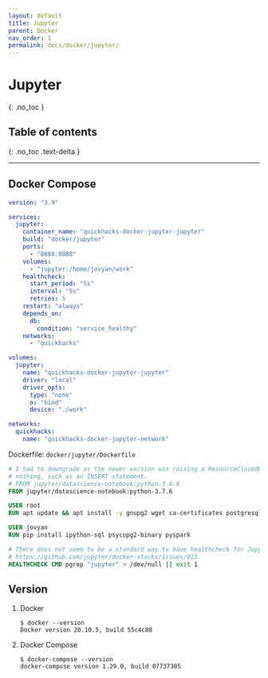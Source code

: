 ```yaml
---
layout: default
title: Jupyter
parent: Docker
nav_order: 1
permalink: docs/docker/jupyter/
---
```


# Jupyter
{: .no_toc }

## Table of contents
{: .no_toc .text-delta }

---

## Docker Compose

```yaml
version: "3.9"

services:
  jupyter:
    container_name: "quickhacks-docker-jupyter-jupyter"
    build: "docker/jupyter"
    ports:
      - "8888:8888"
    volumes:
      - "jupyter:/home/jovyan/work"
    healthcheck:
      start_period: "5s"
      interval: "5s"
      retries: 5
    restart: "always"
    depends_on:
      db:
        condition: "service_healthy"
    networks:
      - "quickhacks"

volumes:
  jupyter:
    name: "quickhacks-docker-jupyter-jupyter"
    driver: "local"
    driver_opts:
      type: "none"
      o: "bind"
      device: "./work"

networks:
  quickhacks:
    name: "quickhacks-docker-jupyter-network"
```

Dockerfile: `docker/jupyter/Dockerfile`

```dockerfile
# I had to downgrade as the newer version was raising a ResourceClosedError everytime I ran a query that returned
# nothing, such as an INSERT statement.
# FROM jupyter/datascience-notebook:python-3.8.8
FROM jupyter/datascience-notebook:python-3.7.6

USER root
RUN apt update && apt install -y gnupg2 wget ca-certificates postgresql postgresql-contrib default-jdk

USER jovyan
RUN pip install ipython-sql psycopg2-binary pyspark

# There does not seem to be a standard way to have healthcheck for Jupyer notbooks according to
# https://github.com/jupyter/docker-stacks/issues/915.
HEALTHCHECK CMD pgrep "jupyter" > /dev/null || exit 1
```

## Version

1. Docker

    ```console
    $ docker --version
    Docker version 20.10.5, build 55c4c88
    ```

1. Docker Compose

    ```console
    $ docker-compose --version
    docker-compose version 1.29.0, build 07737305
    ```
